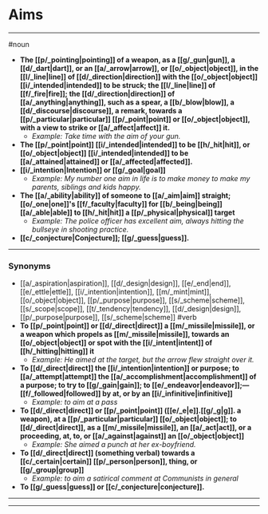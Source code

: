 # Aims
---
#noun
- **The [[p/_pointing|pointing]] of a weapon, as a [[g/_gun|gun]], a [[d/_dart|dart]], or an [[a/_arrow|arrow]], or [[o/_object|object]], in the [[l/_line|line]] of [[d/_direction|direction]] with the [[o/_object|object]] [[i/_intended|intended]] to be struck; the [[l/_line|line]] of [[f/_fire|fire]]; the [[d/_direction|direction]] of [[a/_anything|anything]], such as a spear, a [[b/_blow|blow]], a [[d/_discourse|discourse]], a remark, towards a [[p/_particular|particular]] [[p/_point|point]] or [[o/_object|object]], with a view to strike or [[a/_affect|affect]] it.**
	- _Example: Take time with the aim of your gun._
- **The [[p/_point|point]] [[i/_intended|intended]] to be [[h/_hit|hit]], or [[o/_object|object]] [[i/_intended|intended]] to be [[a/_attained|attained]] or [[a/_affected|affected]].**
- **[[i/_intention|Intention]] or [[g/_goal|goal]]**
	- _Example: My number one aim in life is to make money to make my parents, siblings and kids happy._
- **The [[a/_ability|ability]] of someone to [[a/_aim|aim]] straight; [[o/_one|one]]'s [[f/_faculty|faculty]] for [[b/_being|being]] [[a/_able|able]] to [[h/_hit|hit]] a [[p/_physical|physical]] target**
	- _Example: The police officer has excellent aim, always hitting the bullseye in shooting practice._
- **[[c/_conjecture|Conjecture]]; [[g/_guess|guess]].**
---
### Synonyms
- [[a/_aspiration|aspiration]], [[d/_design|design]], [[e/_end|end]], [[e/_ettle|ettle]], [[i/_intention|intention]], [[m/_mint|mint]], [[o/_object|object]], [[p/_purpose|purpose]], [[s/_scheme|scheme]], [[s/_scope|scope]], [[t/_tendency|tendency]], [[d/_design|design]], [[p/_purpose|purpose]], [[s/_scheme|scheme]]
#verb
- **To [[p/_point|point]] or [[d/_direct|direct]] a [[m/_missile|missile]], or a weapon which propels as [[m/_missile|missile]], towards an [[o/_object|object]] or spot with the [[i/_intent|intent]] of [[h/_hitting|hitting]] it**
	- _Example: He aimed at the target, but the arrow flew straight over it._
- **To [[d/_direct|direct]] the [[i/_intention|intention]] or purpose; to [[a/_attempt|attempt]] the [[a/_accomplishment|accomplishment]] of a purpose; to try to [[g/_gain|gain]]; to [[e/_endeavor|endeavor]];—[[f/_followed|followed]] by at, or by an [[i/_infinitive|infinitive]]**
	- _Example: to aim at a pass_
- **To [[d/_direct|direct]] or [[p/_point|point]] ([[e/_e|e]].[[g/_g|g]]. a weapon), at a [[p/_particular|particular]] [[o/_object|object]]; to [[d/_direct|direct]], as a [[m/_missile|missile]], an [[a/_act|act]], or a proceeding, at, to, or [[a/_against|against]] an [[o/_object|object]]**
	- _Example: She aimed a punch at her ex-boyfriend._
- **To [[d/_direct|direct]] (something verbal) towards a [[c/_certain|certain]] [[p/_person|person]], thing, or [[g/_group|group]]**
	- _Example: to aim a satirical comment at Communists in general_
- **To [[g/_guess|guess]] or [[c/_conjecture|conjecture]].**
---
---
